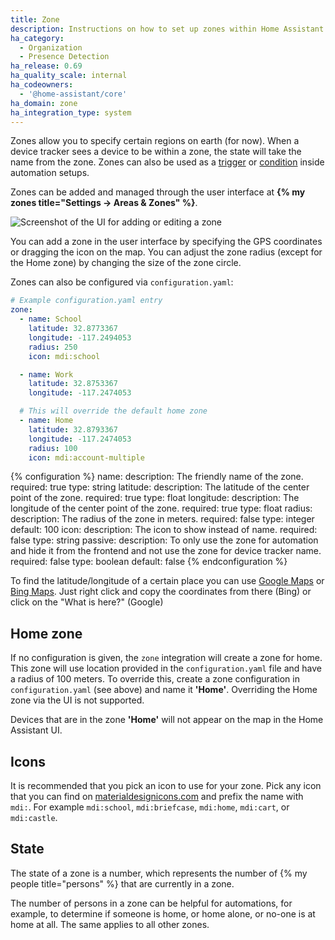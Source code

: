 ```yaml
---
title: Zone
description: Instructions on how to set up zones within Home Assistant.
ha_category:
  - Organization
  - Presence Detection
ha_release: 0.69
ha_quality_scale: internal
ha_codeowners:
  - '@home-assistant/core'
ha_domain: zone
ha_integration_type: system
---
```


Zones allow you to specify certain regions on earth (for now). When a device tracker sees a device to be within a zone, the state will take the name from the zone. Zones can also be used as a [trigger](/docs/automation/trigger#zone-trigger) or [condition](/docs/scripts/conditions/#zone-condition) inside automation setups.

Zones can be added and managed through the user interface at **{% my zones title="Settings -> Areas & Zones" %}**.

![Screenshot of the UI for adding or editing a zone](/images/integrations/zone/zone_edit_ui.png)

You can add a zone in the user interface by specifying the GPS coordinates or dragging the icon on the map. You can adjust the zone radius (except for the Home zone) by changing the size of the zone circle.

Zones can also be configured via `configuration.yaml`:

```yaml
# Example configuration.yaml entry
zone:
  - name: School
    latitude: 32.8773367
    longitude: -117.2494053
    radius: 250
    icon: mdi:school

  - name: Work
    latitude: 32.8753367
    longitude: -117.2474053

  # This will override the default home zone
  - name: Home
    latitude: 32.8793367
    longitude: -117.2474053
    radius: 100
    icon: mdi:account-multiple
```

{% configuration %}
name:
  description: The friendly name of the zone.
  required: true
  type: string
latitude:
  description: The latitude of the center point of the zone.
  required: true
  type: float
longitude:
  description: The longitude of the center point of the zone.
  required: true
  type: float
radius:
  description: The radius of the zone in meters.
  required: false
  type: integer
  default: 100
icon:
  description: The icon to show instead of name.
  required: false
  type: string
passive:
  description: To only use the zone for automation and hide it from the frontend and not use the zone for device tracker name.
  required: false
  type: boolean
  default: false
{% endconfiguration %}

To find the latitude/longitude of a certain place you can use [Google Maps](https://www.google.com/maps/) or [Bing Maps](https://www.bing.com/maps). Just right click and copy the coordinates from there (Bing) or click on the "What is here?" (Google)

## Home zone

If no configuration is given, the `zone` integration will create a zone for home. This zone will use location provided in the `configuration.yaml` file and have a radius of 100 meters. To override this, create a zone configuration in `configuration.yaml` (see above) and name it **'Home'**. Overriding the Home zone via the UI is not supported.

<div class='note'>

Devices that are in the zone **'Home'** will not appear on the map in the Home Assistant UI.

</div>

## Icons

It is recommended that you pick an icon to use for your zone. Pick any icon that you can find on [materialdesignicons.com](https://materialdesignicons.com/) and prefix the name with `mdi:`. For example `mdi:school`, `mdi:briefcase`, `mdi:home`, `mdi:cart`, or `mdi:castle`.

## State

The state of a zone is a number, which represents the number of
{% my people title="persons" %} that are currently in a zone.

The number of persons in a zone can be helpful for automations, for example,
to determine if someone is home, or home alone, or no-one is at home at all.
The same applies to all other zones.
